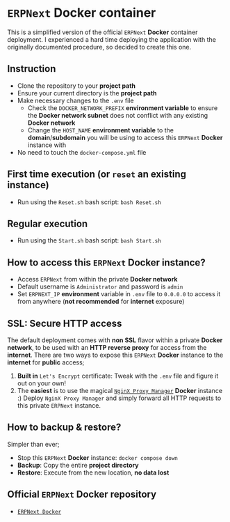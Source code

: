 # `ERPNext` **Docker** container
This is a simplified version of the official `ERPNext` **Docker** container deployment. I experienced a hard time deploying the application with the originally documented procedure, so decided to create this one.

## Instruction
- Clone the repository to your **project path**
- Ensure your current directory is the **project path**
- Make necessary changes to the `.env` file
	- Check the `DOCKER_NETWORK_PREFIX` **environment variable** to ensure the **Docker network subnet** does not conflict with any existing **Docker network**
	- Change the `HOST_NAME` **environment variable** to the **domain**/**subdomain** you will be using to access this `ERPNext` **Docker** instance with
- No need to touch the `docker-compose.yml` file

## **First time** execution (or `reset` an existing instance)
- Run using the `Reset.sh` bash script: `bash Reset.sh`

## **Regular** execution
- Run using the `Start.sh` bash script: `bash Start.sh`

## How to access this `ERPNext` **Docker** instance?
- Access `ERPNext` from within the private **Docker network**
- Default username is `Administrator` and password is `admin`
- Set `ERPNEXT_IP` **environment** variable in `.env` file to `0.0.0.0` to access it from anywhere (**not recommended** for **internet** exposure)

## SSL: Secure HTTP access
The default deployment comes with **non SSL** flavor within a private **Docker network**, to be used with an **HTTP reverse proxy** for access from the **internet**. There are two ways to expose this `ERPNext` **Docker** instance to the **internet** for **public** access;

1. **Built in** `Let's Encrypt` certificate: Tweak with the `.env` file and figure it out on your own!
2. The **easiest** is to use the magical [`NginX Proxy Manager`](https://nginxproxymanager.com/) **Docker** instance :) Deploy `NginX Proxy Manager` and simply forward all HTTP requests to this private `ERPNext` instance.

## How to **backup** & **restore**?
Simpler than ever;
- Stop this `ERPNext` **Docker** instance: `docker compose down`
- **Backup**: Copy the entire **project directory**
- **Restore**: Execute from the new location, **no data lost**

## Official `ERPNext` **Docker** repository
- [`ERPNext Docker`](https://github.com/frappe/frappe_docker)